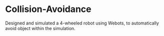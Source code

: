 # Collision-Avoidance
Designed and simulated a 4-wheeled robot using Webots, to automatically avoid object within the simulation.
